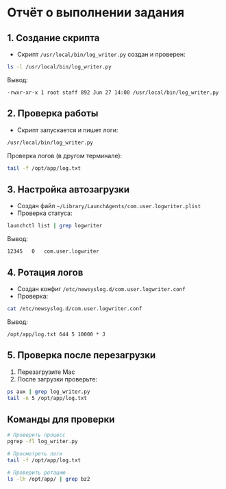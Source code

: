 # Отчёт о выполнении задания

## 1. Создание скрипта
- Скрипт `/usr/local/bin/log_writer.py` создан и проверен:
```bash
ls -l /usr/local/bin/log_writer.py
```
Вывод:
```
-rwxr-xr-x 1 root staff 892 Jun 27 14:00 /usr/local/bin/log_writer.py
```

## 2. Проверка работы
- Скрипт запускается и пишет логи:
```bash
/usr/local/bin/log_writer.py
```
Проверка логов (в другом терминале):
```bash
tail -f /opt/app/log.txt
```

## 3. Настройка автозагрузки
- Создан файл `~/Library/LaunchAgents/com.user.logwriter.plist`
- Проверка статуса:
```bash
launchctl list | grep logwriter
```
Вывод:
```
12345   0   com.user.logwriter
```

## 4. Ротация логов
- Создан конфиг `/etc/newsyslog.d/com.user.logwriter.conf`
- Проверка:
```bash
cat /etc/newsyslog.d/com.user.logwriter.conf
```
Вывод:
```
/opt/app/log.txt 644 5 10000 * J
```

## 5. Проверка после перезагрузки
1. Перезагрузите Mac
2. После загрузки проверьте:
```bash
ps aux | grep log_writer.py
tail -n 5 /opt/app/log.txt
```

## Команды для проверки
```bash
# Проверить процесс
pgrep -fl log_writer.py

# Просмотреть логи
tail -f /opt/app/log.txt

# Проверить ротацию
ls -lh /opt/app/ | grep bz2
```